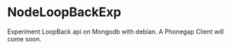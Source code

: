 NodeLoopBackExp
===============
Experiment LoopBack api on Mongodb with debian.
A Phonegap Client will come soon.
